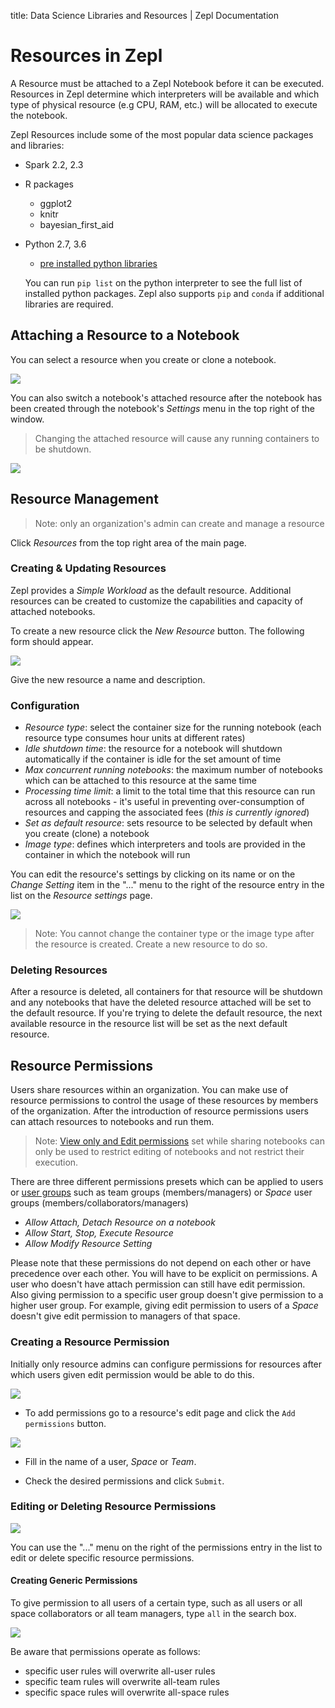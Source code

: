 title: Data Science Libraries and Resources | Zepl Documentation
# Resources in Zepl

A Resource must be attached to a Zepl Notebook before it can be executed.
Resources in Zepl determine which interpreters will be available and which type of physical resource (e.g CPU, RAM, etc.) will be allocated to execute the notebook.

Zepl Resources include some of the most popular data science packages and libraries:

- Spark 2.2, 2.3
- R packages
    - ggplot2
    - knitr
    - bayesian_first_aid
- Python 2.7, 3.6
    - [pre installed python libraries](/guide/interpreter/python/#python-interpreter)

    You can run `pip list` on the python interpreter to see the full list of installed python packages. Zepl also supports `pip` and `conda` if additional libraries are required.

## Attaching a Resource to a Notebook

You can select a resource when you create or clone a notebook.

<img src="../../img/create_new_notebook.png" class="image-box img-100" />

You can also switch a notebook's attached resource after the notebook has been created through the notebook's *Settings* menu in the top right of the window.

>Changing the attached resource will cause any running containers to be shutdown.

<img src="../../img/notebook_settings.png" class="image-box img-100" />

## Resource Management

>Note: only an organization's admin can create and manage a resource  

Click *Resources* from the top right area of the main page.

### Creating & Updating Resources

Zepl provides a *Simple Workload* as the default resource. Additional resources can be created to customize the capabilities and capacity of attached notebooks.

To create a new resource click the *New Resource* button. The following form should appear.

<img src="../../img/new_resource.png" class="image-box img-100" />

Give the new resource a name and description.

### Configuration

  - *Resource type*: select the container size for the running notebook (each resource type consumes hour units at different rates)
  - *Idle shutdown time*: the resource for a notebook will shutdown automatically if the container is idle for the set amount of time
  - *Max concurrent running notebooks*: the maximum number of notebooks which can be attached to this resource at the same time
  - *Processing time limit*: a limit to the total time that this resource can run across all notebooks - it's useful in preventing over-consumption of resources and capping the associated fees (*this is currently ignored*)
  - *Set as default resource*: sets resource to be selected by default when you create (clone) a notebook
  - *Image type*: defines which interpreters and tools are provided in the container in which the notebook will run

You can edit the resource's settings by clicking on its name or on the *Change Setting* item in the "..." menu to the right of the resource entry in the list on the *Resource settings* page.

<img src="../../img/resource_menu.png" class="image-box img-70" />

> Note: You cannot change the container type or the image type after the resource is created. Create a new resource to do so.

### Deleting Resources

After a resource is deleted, all containers for that resource will be shutdown and any notebooks that have the deleted resource attached will be set to the default resource. If you're trying to delete the default resource, the next available resource in the resource list will be set as the next default resource.

## Resource Permissions

Users share resources within an organization. You can make use of resource permissions to control the usage of these resources by members of the organization.
After the introduction of resource permissions users can attach resources
to notebooks and run them.

>Note: [View only and Edit permissions](/guide/sharing_notebooks/#more-about-sharing-options) set while sharing
notebooks can only be used to restrict editing of notebooks and not
restrict their execution.

There are three different permissions presets which can be applied to users
or [user groups](/faq/#what-are-the-different-roles-available-in-Zepl-what-rights-do-each-have) such as team groups (members/managers) or *Space* user groups
 (members/collaborators/managers)

* *Allow Attach, Detach Resource on a notebook*
* *Allow Start, Stop, Execute Resource*
* *Allow Modify Resource Setting*

Please note that these permissions do not depend on each other or have
precedence over each other. You will have to be explicit on permissions.
A user who doesn't have attach permission can still have edit permission.
Also giving permission to a specific user group doesn't give permission
to a higher user group. For example, giving edit permission to users of a *Space*
doesn't give edit permission to managers of that space.

### Creating a Resource Permission

Initially only resource admins can configure permissions for resources after which users given edit permission would be able to do this.

<img src="../../img/resource-add-permission-button.png" class="image-box img-70" />

* To add permissions go to a resource's edit page and click the
`Add permissions` button.

<img src="../../img/resource-permission-popup.png" class="image-box img-100" />

* Fill in the name of a user, *Space* or *Team*.

* Check the desired permissions and click `Submit`.

### Editing or Deleting Resource Permissions

<img src="../../img/resource-permission-context-menu.png" class="image-box img-70" />

You can use the "..." menu on the right of the permissions entry in the list to edit or delete specific resource permissions.

#### Creating Generic Permissions

To give permission to all users of a certain type, such as
all users or all space collaborators or all team managers, type `all`
in the search box.

<img src="../../img/resource-permission-all.png" class="image-box img-100" />

Be aware that permissions operate as follows:

* specific user rules will overwrite all-user rules
* specific team rules will overwrite all-team rules
* specific space rules will overwrite all-space rules
